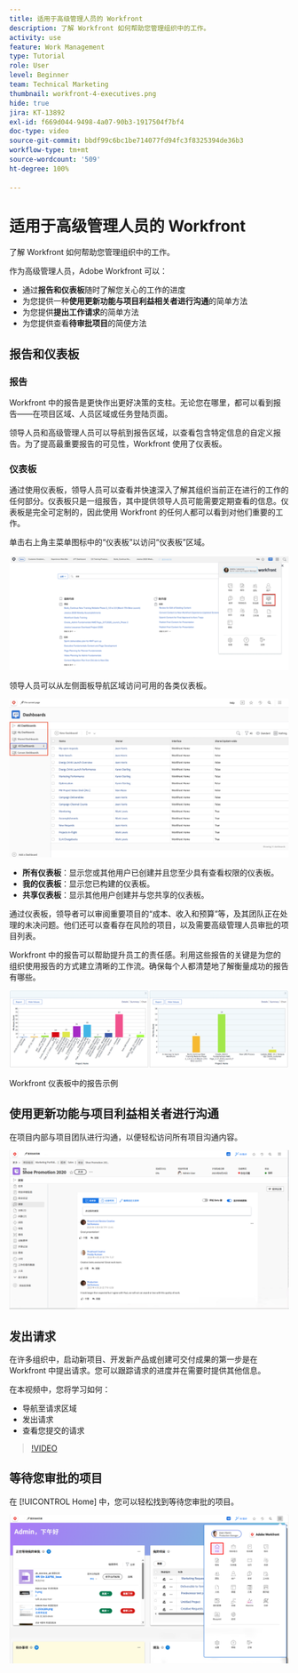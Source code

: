 ```yaml
---
title: 适用于高级管理人员的 Workfront
description: 了解 Workfront 如何帮助您管理组织中的工作。
activity: use
feature: Work Management
type: Tutorial
role: User
level: Beginner
team: Technical Marketing
thumbnail: workfront-4-executives.png
hide: true
jira: KT-13892
exl-id: f669d044-9498-4a07-90b3-1917504f7bf4
doc-type: video
source-git-commit: bbdf99c6bc1be714077fd94fc3f8325394de36b3
workflow-type: tm+mt
source-wordcount: '509'
ht-degree: 100%

---
```


# 适用于高级管理人员的 Workfront

了解 Workfront 如何帮助您管理组织中的工作。

作为高级管理人员，Adobe Workfront 可以：

* 通过&#x200B;**报告和仪表板**&#x200B;随时了解您关心的工作的进度
* 为您提供一种&#x200B;**使用更新功能与项目利益相关者进行沟通**&#x200B;的简单方法
* 为您提供&#x200B;**提出工作请求**&#x200B;的简单方法
* 为您提供查看&#x200B;**待审批项目**&#x200B;的简便方法

## 报告和仪表板

### 报告

Workfront 中的报告是更快作出更好决策的支柱。无论您在哪里，都可以看到报告——在项目区域、人员区域或任务登陆页面。

领导人员和高级管理人员可以导航到报告区域，以查看包含特定信息的自定义报告。为了提高最重要报告的可见性，Workfront 使用了仪表板。

### 仪表板

通过使用仪表板，领导人员可以查看并快速深入了解其组织当前正在进行的工作的任何部分。仪表板只是一组报告，其中提供领导人员可能需要定期查看的信息。仪表板是完全可定制的，因此使用 Workfront 的任何人都可以看到对他们重要的工作。

单击右上角主菜单图标中的“仪表板”以访问“仪表板”区域。

![主菜单中“仪表板”选项的图像](assets/workfront-4-executives-1.png)

领导人员可以从左侧面板导航区域访问可用的各类仪表板。

![仪表板页面的图像](assets/workfront-4-executives-2.png)

* **所有仪表板**：显示您或其他用户已创建并且您至少具有查看权限的仪表板。
* **我的仪表板**：显示您已构建的仪表板。
* **共享仪表板**：显示其他用户创建并与您共享的仪表板。

通过仪表板，领导者可以审阅重要项目的“成本、收入和预算”等，及其团队正在处理的未决问题。他们还可以查看存在风险的项目，以及需要高级管理人员审批的项目列表。

Workfront 中的报告可以帮助提升员工的责任感。利用这些报告的关键是为您的组织使用报告的方式建立清晰的工作流。确保每个人都清楚地了解衡量成功的报告有哪些。

![Workfront 仪表板中的报告示例](assets/workfront-4-executives-3.png)

Workfront 仪表板中的报告示例

## 使用更新功能与项目利益相关者进行沟通

在项目内部与项目团队进行沟通，以便轻松访问所有项目沟通内容。

![“更新”页面的图像](assets/workfront-4-executives-4.png)


## 发出请求

在许多组织中，启动新项目、开发新产品或创建可交付成果的第一步是在 Workfront 中提出请求。您可以跟踪请求的进度并在需要时提供其他信息。

在本视频中，您将学习如何：

* 导航至请求区域
* 发出请求
* 查看您提交的请求

>[!VIDEO](https://video.tv.adobe.com/v/3413112/?quality=12&learn=on&enablevpops=1&captions=chi_hans)

## 等待您审批的项目

在 [!UICONTROL Home] 中，您可以轻松找到等待您审批的项目。

![“主页”的图像](assets/workfront-4-executives-5.png)

